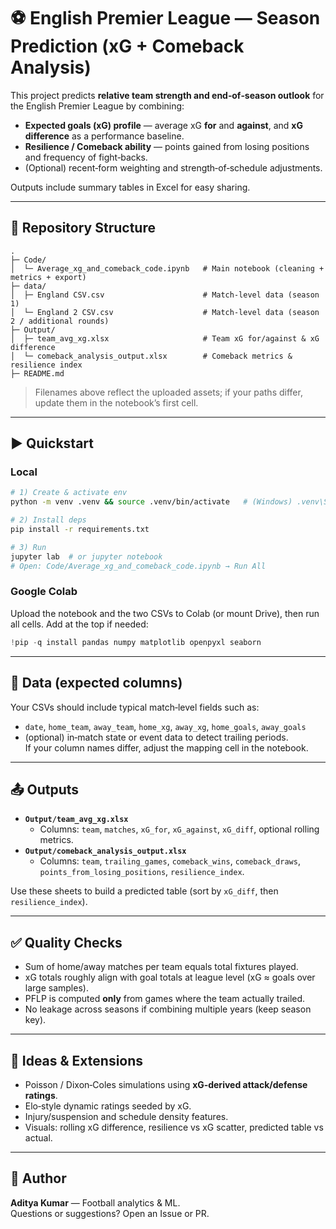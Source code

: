 # ⚽ English Premier League — Season Prediction (xG + Comeback Analysis)

This project predicts **relative team strength and end‑of‑season outlook** for the English Premier League by combining:
- **Expected goals (xG) profile** — average xG **for** and **against**, and **xG difference** as a performance baseline.
- **Resilience / Comeback ability** — points gained from losing positions and frequency of fight‑backs.
- (Optional) recent‑form weighting and strength‑of‑schedule adjustments.

Outputs include summary tables in Excel for easy sharing.

---

## 📂 Repository Structure
```
.
├─ Code/
│  └─ Average_xg_and_comeback_code.ipynb   # Main notebook (cleaning + metrics + export)
├─ data/
│  ├─ England CSV.csv                      # Match-level data (season 1)
│  └─ England 2 CSV.csv                    # Match-level data (season 2 / additional rounds)
├─ Output/
│  ├─ team_avg_xg.xlsx                     # Team xG for/against & xG difference
│  └─ comeback_analysis_output.xlsx        # Comeback metrics & resilience index
├─ README.md

```
> Filenames above reflect the uploaded assets; if your paths differ, update them in the notebook’s first cell.

---

## ▶️ Quickstart
### Local
```bash
# 1) Create & activate env
python -m venv .venv && source .venv/bin/activate   # (Windows) .venv\Scripts\activate

# 2) Install deps
pip install -r requirements.txt

# 3) Run
jupyter lab  # or jupyter notebook
# Open: Code/Average_xg_and_comeback_code.ipynb → Run All
```
### Google Colab
Upload the notebook and the two CSVs to Colab (or mount Drive), then run all cells.
Add at the top if needed:
```python
!pip -q install pandas numpy matplotlib openpyxl seaborn
```

---

## 📑 Data (expected columns)
Your CSVs should include typical match‑level fields such as:
- `date`, `home_team`, `away_team`, `home_xg`, `away_xg`, `home_goals`, `away_goals`
- (optional) in‑match state or event data to detect trailing periods.  
If your column names differ, adjust the mapping cell in the notebook.

---

## 📤 Outputs
- **`Output/team_avg_xg.xlsx`**  
  - Columns: `team`, `matches`, `xG_for`, `xG_against`, `xG_diff`, optional rolling metrics.
- **`Output/comeback_analysis_output.xlsx`**  
  - Columns: `team`, `trailing_games`, `comeback_wins`, `comeback_draws`, `points_from_losing_positions`, `resilience_index`.

Use these sheets to build a predicted table (sort by `xG_diff`, then `resilience_index`).

---

## ✅ Quality Checks
- Sum of home/away matches per team equals total fixtures played.
- xG totals roughly align with goal totals at league level (xG ≈ goals over large samples).
- PFLP is computed **only** from games where the team actually trailed.
- No leakage across seasons if combining multiple years (keep season key).

---

## 🚀 Ideas & Extensions
- Poisson / Dixon‑Coles simulations using **xG‑derived attack/defense ratings**.
- Elo‑style dynamic ratings seeded by xG.
- Injury/suspension and schedule density features.
- Visuals: rolling xG difference, resilience vs xG scatter, predicted table vs actual.

---

## 👤 Author
**Aditya Kumar** — Football analytics & ML.  
Questions or suggestions? Open an Issue or PR.

